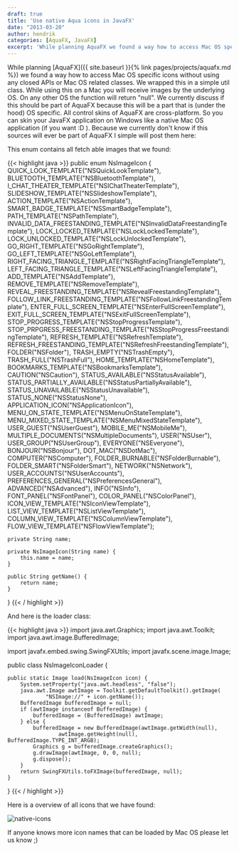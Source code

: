 ```yaml
---
draft: true
title: 'Use native Aqua icons in JavaFX'
date: "2013-03-20"
author: hendrik
categories: [AquaFX, JavaFX]
excerpt: 'While planning AquaFX we found a way how to access Mac OS specific icons without using any closed APIs or Mac OS related classes.'
---
```

While planning [AquaFX]({{ site.baseurl }}{% link pages/projects/aquafx.md %}) we found a way how to access Mac OS specific icons without using any closed APIs or Mac OS related classes. We wrapped this in a simple util class. While using this on a Mac you will receive images by the underlying OS. On any other OS the function will return "null". We currently discuss if this should be part of AquaFX because this will be a part that is (under the hood) OS specific. All control skins of AquaFX are cross-platform. So you can skin your JavaFX application on Windows like a native Mac OS application (if you want :D ). Because we currently don't know if this sources will ever be part of AquaFX I simple will post them here:

This enum contains all fetch able images that we found:

{{< highlight java >}}
public enum NsImageIcon {
    QUICK_LOOK_TEMPLATE("NSQuickLookTemplate"),
    BLUETOOTH_TEMPLATE("NSBluetoothTemplate"),
    I_CHAT_THEATER_TEMPLATE("NSIChatTheaterTemplate"),
    SLIDESHOW_TEMPLATE("NSSlideshowTemplate"),
    ACTION_TEMPLATE("NSActionTemplate"),
    SMART_BADGE_TEMPLATE("NSSmartBadgeTemplate"),
    PATH_TEMPLATE("NSPathTemplate"),
    INVALID_DATA_FREESTANDING_TEMPLATE("NSInvalidDataFreestandingTemplate"),
    LOCK_LOCKED_TEMPLATE("NSLockLockedTemplate"),
    LOCK_UNLOCKED_TEMPLATE("NSLockUnlockedTemplate"),
    GO_RIGHT_TEMPLATE("NSGoRightTemplate"),
    GO_LEFT_TEMPLATE("NSGoLeftTemplate"),
    RIGHT_FACING_TRIANGLE_TEMPLATE("NSRightFacingTriangleTemplate"),
    LEFT_FACING_TRIANGLE_TEMPLATE("NSLeftFacingTriangleTemplate"),
    ADD_TEMPLATE("NSAddTemplate"),
    REMOVE_TEMPLATE("NSRemoveTemplate"),
    REVEAL_FREESTANDING_TEMPLATE("NSRevealFreestandingTemplate"),
    FOLLOW_LINK_FREESTANDING_TEMPLATE("NSFollowLinkFreestandingTemplate"),
    ENTER_FULL_SCREEN_TEMPLATE("NSEnterFullScreenTemplate"),
    EXIT_FULL_SCREEN_TEMPLATE("NSExitFullScreenTemplate"),
    STOP_PROGRESS_TEMPLATE("NSStopProgressTemplate"),
    STOP_PRPGRESS_FREESTANDING_TEMPLATE("NSStopProgressFreestandingTemplate"),
    REFRESH_TEMPLATE("NSRefreshTemplate"),
    REFRESH_FREESTANDING_TEMPLATE("NSRefreshFreestandingTemplate"),
    FOLDER("NSFolder"),
    TRASH_EMPTY("NSTrashEmpty"),
    TRASH_FULL("NSTrashFull"),
    HOME_TEMPLATE("NSHomeTemplate"),
    BOOKMARKS_TEMPLATE("NSBookmarksTemplate"),
    CAUTION("NSCaution"),
    STATUS_AVAILABLE("NSStatusAvailable"),
    STATUS_PARTIALLY_AVAILABLE("NSStatusPartiallyAvailable"),
    STATUS_UNAVAILABLE("NSStatusUnavailable"),
    STATUS_NONE("NSStatusNone"),
    APPLICATION_ICON("NSApplicationIcon"),
    MENU_ON_STATE_TEMPLATE("NSMenuOnStateTemplate"),
    MENU_MIXED_STATE_TEMPLATE("NSMenuMixedStateTemplate"),
    USER_GUEST("NSUserGuest"),
    MOBILE_ME("NSMobileMe"),
    MULTIPLE_DOCUMENTS("NSMultipleDocuments"),
    USER("NSUser"),
    USER_GROUP("NSUserGroup"),
    EVERYONE("NSEveryone"),
    BONJOUR("NSBonjour"),
    DOT_MAC("NSDotMac"),
    COMPUTER("NSComputer"),
    FOLDER_BURNABLE("NSFolderBurnable"),
    FOLDER_SMART("NSFolderSmart"),
    NETWORK("NSNetwork"),
    USER_ACCOUNTS("NSUserAccounts"),
    PREFERENCES_GENERAL("NSPreferencesGeneral"),
    ADVANCED("NSAdvanced"),
    INFO("NSInfo"),
    FONT_PANEL("NSFontPanel"),
    COLOR_PANEL("NSColorPanel"),
    ICON_VIEW_TEMPLATE("NSIconViewTemplate"),
    LIST_VIEW_TEMPLATE("NSListViewTemplate"),
    COLUMN_VIEW_TEMPLATE("NSColumnViewTemplate"),
    FLOW_VIEW_TEMPLATE("NSFlowViewTemplate");

    private String name;

    private NsImageIcon(String name) {
        this.name = name;
    }

    public String getName() {
        return name;
    }
}
{{< / highlight >}}

And here is the loader class:

{{< highlight java >}}
import java.awt.Graphics;
import java.awt.Toolkit;
import java.awt.image.BufferedImage;

import javafx.embed.swing.SwingFXUtils;
import javafx.scene.image.Image;

public class NsImageIconLoader {

    public static Image load(NsImageIcon icon) {
        System.setProperty("java.awt.headless", "false");
        java.awt.Image awtImage = Toolkit.getDefaultToolkit().getImage(
                "NSImage://" + icon.getName());
        BufferedImage bufferedImage = null;
        if (awtImage instanceof BufferedImage) {
            bufferedImage = (BufferedImage) awtImage;
        } else {
            bufferedImage = new BufferedImage(awtImage.getWidth(null),
                    awtImage.getHeight(null), BufferedImage.TYPE_INT_ARGB);
            Graphics g = bufferedImage.createGraphics();
            g.drawImage(awtImage, 0, 0, null);
            g.dispose();
        }
        return SwingFXUtils.toFXImage(bufferedImage, null);
    }
}
{{< / highlight >}}

Here is a overview of all icons that we have found:

![native-icons](/posts/guigarage-legacy/native-icons.png)

If anyone knows more icon names that can be loaded by Mac OS please let us know ;)
